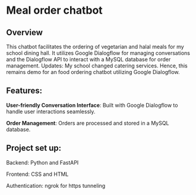 # Meal order chatbot
## Overview
This chatbot facilitates the ordering of vegetarian and halal meals for my school dining hall. It utilizes Google Dialogflow for managing conversations and the Dialogflow API to interact with a MySQL database for order management. 
Updates: My school changed catering services. Hence, this remains demo for an food ordering chatbot utilizing Google Dialogflow. 

## Features:
__User-friendly Conversation Interface__: Built with Google Dialogflow to handle user interactions seamlessly.

__Order Management__: Orders are processed and stored in a MySQL database.

## Project set up:

Backend: Python and FastAPI

Frontend: CSS and HTML

Authentication: ngrok for https tunneling
